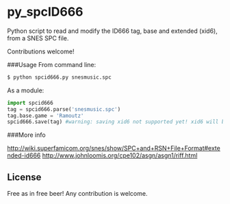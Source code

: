 # py_spcID666

Python script to read and modify the ID666 tag, base and extended (xid6), from a SNES SPC file.

Contributions welcome!

###Usage
From command line:
```sh
$ python spcid666.py snesmusic.spc
```

As a module:

```Python
import spcid666
tag = spcid666.parse('snesmusic.spc')
tag.base.game = 'Ramoutz'
spcid666.save(tag) #warning: saving xid6 not supported yet! xid6 will be lost!
```


###More info

http://wiki.superfamicom.org/snes/show/SPC+and+RSN+File+Format#extended-id666
http://www.johnloomis.org/cpe102/asgn/asgn1/riff.html

License
----
Free as in free beer! Any contribution is welcome.
